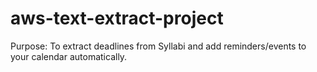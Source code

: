 # aws-text-extract-project

Purpose: To extract deadlines from Syllabi and add reminders/events to your calendar automatically.
